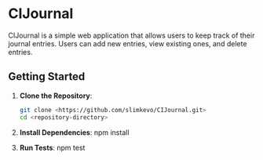# CIJournal

CIJournal is a simple web application that allows users to keep track of their journal entries. Users can add new entries, view existing ones, and delete entries.

## Getting Started

1. **Clone the Repository**:
   ```bash
   git clone <https://github.com/slimkevo/CIJournal.git>
   cd <repository-directory>

2. **Install Dependencies**:
    npm install

3. **Run Tests**:
    npm test